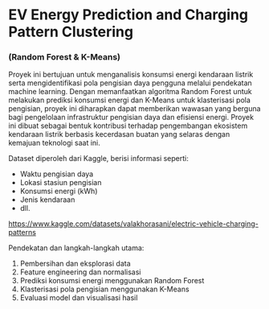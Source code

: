 # EV Energy Prediction and Charging Pattern Clustering
### (Random Forest & K-Means)

Proyek ini bertujuan untuk menganalisis konsumsi energi kendaraan listrik serta mengidentifikasi pola pengisian daya pengguna melalui pendekatan machine learning. Dengan memanfaatkan algoritma Random Forest untuk melakukan prediksi konsumsi energi dan K-Means untuk klasterisasi pola pengisian, proyek ini diharapkan dapat memberikan wawasan yang berguna bagi pengelolaan infrastruktur pengisian daya dan efisiensi energi. Proyek ini dibuat sebagai bentuk kontribusi terhadap pengembangan ekosistem kendaraan listrik berbasis kecerdasan buatan yang selaras dengan kemajuan teknologi saat ini.

Dataset diperoleh dari Kaggle, berisi informasi seperti:
- Waktu pengisian daya
- Lokasi stasiun pengisian
- Konsumsi energi (kWh)
- Jenis kendaraan
- dll.

https://www.kaggle.com/datasets/valakhorasani/electric-vehicle-charging-patterns

Pendekatan dan langkah-langkah utama:
1. Pembersihan dan eksplorasi data
2. Feature engineering dan normalisasi
3. Prediksi konsumsi energi menggunakan Random Forest
4. Klasterisasi pola pengisian menggunakan K-Means
5. Evaluasi model dan visualisasi hasil
